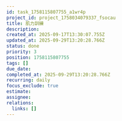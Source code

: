 ```yaml
---
id: task_1758115807755_a1wr4p
project_id: project_1758034079337_fsocau
title: 肌力訓練
description: 
created_at: 2025-09-17T13:30:07.755Z
updated_at: 2025-09-29T13:20:28.766Z
status: done
priority: 3
position: 1758115807755
tags: []
due_date: 
completed_at: 2025-09-29T13:20:28.766Z
recurring: daily
focus_exclude: true
estimate: 
assignee: 
relations:
  links: []
---
```























